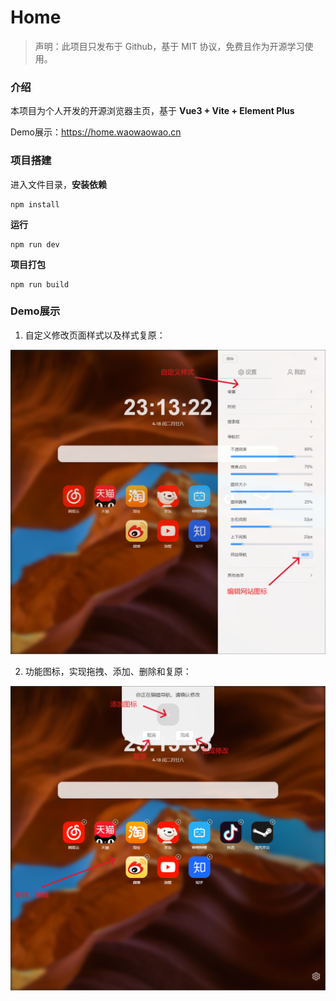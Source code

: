 # Home

> 声明：此项目只发布于 Github，基于 MIT 协议，免费且作为开源学习使用。

### 介绍

本项目为个人开发的开源浏览器主页，基于 **Vue3 + Vite + Element Plus**

Demo展示：https://home.waowaowao.cn

### 项目搭建

进入文件目录，**安装依赖**

```shell
npm install
```

**运行**

```shell
npm run dev
```

**项目打包**

```shell
npm run build
```

### Demo展示

1. 自定义修改页面样式以及样式复原：

![](./img/a.png)

2. 功能图标，实现拖拽、添加、删除和复原：

![](./img/b.png)
